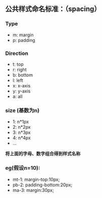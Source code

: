 ## 公共样式命名标准：（spacing） ##
### Type ###
- m:  margin
- p:  padding

### Direction ###
- t:  top
- r:  right
- b:  bottom
- l:  left
- x:  x-axis
- y:  y-axis
- a:  all

### size (基数为n) ###
- 1:  n*1px
- 2:  n*2px
- 3:  n*3px
- 4:  n*4px
- ...

**将上面的字母、数字组合得到样式名称**
### eg(假设n=10): ###
- mt-1:  margin-top:10px;
- pb-2:  padding-bottom:20px;
- ma-3:  margin:30px;